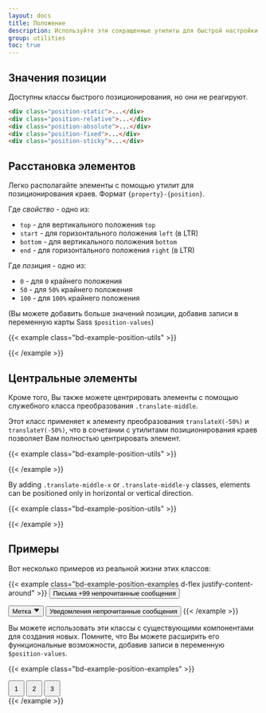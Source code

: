 ```yaml
---
layout: docs
title: Положение
description: Используйте эти сокращенные утилиты для быстрой настройки положения элемента.
group: utilities
toc: true
---
```


## Значения позиции

Доступны классы быстрого позиционирования, но они не реагируют.

```html
<div class="position-static">...</div>
<div class="position-relative">...</div>
<div class="position-absolute">...</div>
<div class="position-fixed">...</div>
<div class="position-sticky">...</div>
```

## Расстановка элементов

Легко располагайте элементы с помощью утилит для позиционирования краев. Формат `{property}-{position}`.

Где *свойство* - одно из:

- `top` - для вертикального положения `top`
- `start` - для горизонтального положения `left` (в LTR)
- `bottom` - для вертикального положения `bottom`
- `end` - для горизонтального положения `right` (в LTR)

Где *позиция* - одно из:

- `0` - для `0` крайнего положения
- `50` - для `50%` крайнего положения
- `100` - для `100%` крайнего положения

(Вы можете добавить больше значений позиции, добавив записи в переменную карты Sass `$position-values`)

{{< example class="bd-example-position-utils" >}}
<div class="position-relative">
  <div class="position-absolute top-0 start-0"></div>
  <div class="position-absolute top-0 end-0"></div>
  <div class="position-absolute top-50 start-50"></div>
  <div class="position-absolute bottom-50 end-50"></div>
  <div class="position-absolute bottom-0 start-0"></div>
  <div class="position-absolute bottom-0 end-0"></div>
</div>
{{< /example >}}

## Центральные элементы

Кроме того, Вы также можете центрировать элементы с помощью служебного класса преобразования `.translate-middle`.

Этот класс применяет к элементу преобразования `translateX(-50%)` и `translateY(-50%)`, что в сочетании с утилитами позиционирования краев позволяет Вам полностью центрировать элемент.

{{< example class="bd-example-position-utils" >}}
<div class="position-relative">
  <div class="position-absolute top-0 start-0 translate-middle"></div>
  <div class="position-absolute top-0 start-50 translate-middle"></div>
  <div class="position-absolute top-0 start-100 translate-middle"></div>
  <div class="position-absolute top-50 start-0 translate-middle"></div>
  <div class="position-absolute top-50 start-50 translate-middle"></div>
  <div class="position-absolute top-50 start-100 translate-middle"></div>
  <div class="position-absolute top-100 start-0 translate-middle"></div>
  <div class="position-absolute top-100 start-50 translate-middle"></div>
  <div class="position-absolute top-100 start-100 translate-middle"></div>
</div>
{{< /example >}}

By adding `.translate-middle-x` or `.translate-middle-y` classes, elements can be positioned only in horizontal or vertical direction.

{{< example class="bd-example-position-utils" >}}
<div class="position-relative">
  <div class="position-absolute top-0 start-0"></div>
  <div class="position-absolute top-0 start-50 translate-middle-x"></div>
  <div class="position-absolute top-0 end-0"></div>
  <div class="position-absolute top-50 start-0 translate-middle-y"></div>
  <div class="position-absolute top-50 start-50 translate-middle"></div>
  <div class="position-absolute top-50 end-0 translate-middle-y"></div>
  <div class="position-absolute bottom-0 start-0"></div>
  <div class="position-absolute bottom-0 start-50 translate-middle-x"></div>
  <div class="position-absolute bottom-0 end-0"></div>
</div>
{{< /example >}}

## Примеры

Вот несколько примеров из реальной жизни этих классов:

{{< example class="bd-example-position-examples d-flex justify-content-around" >}}
<button type="button" class="btn btn-primary position-relative">
  Письма <span class="position-absolute top-0 start-100 translate-middle badge rounded-pill bg-secondary">+99 <span class="visually-hidden">непрочитанные сообщения</span></span>
</button>

<button type="button" class="btn btn-dark position-relative">
  Метка <svg width="1em" height="1em" viewBox="0 0 16 16" class="position-absolute top-100 start-50 translate-middle mt-1 bi bi-caret-down-fill" fill="#212529" xmlns="http://www.w3.org/2000/svg"><path d="M7.247 11.14L2.451 5.658C1.885 5.013 2.345 4 3.204 4h9.592a1 1 0 0 1 .753 1.659l-4.796 5.48a1 1 0 0 1-1.506 0z"/></svg>
</button>

<button type="button" class="btn btn-primary position-relative">
  Уведомления <span class="position-absolute top-0 start-100 translate-middle badge border border-light rounded-circle bg-danger p-2"><span class="visually-hidden">непрочитанные сообщения</span></span>
</button>
{{< /example >}}

Вы можете использовать эти классы с существующими компонентами для создания новых. Помните, что Вы можете расширить его функциональные возможности, добавив записи в переменную `$position-values`.

{{< example class="bd-example-position-examples" >}}
<div class="position-relative m-4">
  <div class="progress" style="height: 1px;">
    <div class="progress-bar" role="progressbar" style="width: 50%;" aria-valuenow="25" aria-valuemin="0" aria-valuemax="100"></div>
  </div>
  <button type="button" class="position-absolute top-0 start-0 translate-middle btn btn-sm btn-primary rounded-pill" style="width: 2rem; height:2rem;">1</button>
  <button type="button" class="position-absolute top-0 start-50 translate-middle btn btn-sm btn-primary rounded-pill" style="width: 2rem; height:2rem;">2</button>
  <button type="button" class="position-absolute top-0 start-100 translate-middle btn btn-sm btn-secondary rounded-pill" style="width: 2rem; height:2rem;">3</button>
</div>
{{< /example >}}
